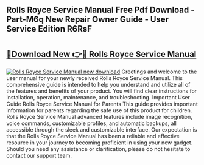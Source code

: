 ## Rolls Royce Service Manual Free Pdf Download - Part-M6q New Repair Owner Guide - User Service Edition R6RsF

# <h2><a href="http://cf24013.oget.top/?id=Rolls+Royce+Service+Manual">🔗Download New 👉🔴 Rolls Royce Service Manual</a></h2>

[![Rolls Royce Service Manual new download](https://i.imgur.com/5g1atiW.png)](http://cf24013.oget.top/?id=Rolls+Royce+Service+Manual)
Greetings and welcome to the user manual for your newly received Rolls Royce Service Manual. This comprehensive guide is intended to help you understand and utilize all of the features and benefits of your product. You will find clear instructions for installation, operation, maintenance, and troubleshooting. Important User Guide Rolls Royce Service Manual for Parents This guide provides important information for parents regarding the safe use of this product for children. Rolls Royce Service Manual advanced features include image recognition, voice commands, customizable profiles, and automatic backups, all accessible through the sleek and customizable interface. Our expectation is that the Rolls Royce Service Manual has been a reliable and effective resource in your journey to becoming proficient in using your new gadget. Should you need any assistance or clarification, please do not hesitate to contact our support team.
